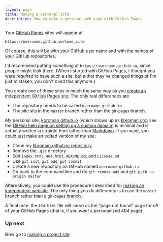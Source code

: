 ```yaml
---
layout: page
title: Making a personal site
description: How to make a personal web page with GitHub Pages
---
```


Your [GitHub Pages](https://pages.github.com) sites will appear at

    https://username.github.io/some_site

Of course, this will be with _your_ GitHub user name and with the
names of your GitHub repositories.

I'd recommend putting _something_ at `https://username.github.io`,
since people might look there. (When I started with GitHub Pages, I
thought you were _required_ to have such a site, but either they've
changed things or I'm just mistaken; you don't _need_ this anymore.)

You create one of these sites in much the same way as you
[create an independent GitHub Pages site](independent_site). The only
real differences are

- The repository needs to be called `username.github.io`
- The site sits in the `master` branch rather than the `gh-pages` branch.

_My_ personal site, [kbroman.github.io](https://kbroman.github.io)
(which shows up as [kbroman.org](https://kbroman.org); see the
[GitHub help page on setting up a custom domain](https://help.github.com/articles/setting-up-a-custom-domain-with-github-pages))
is minimal and is actually written in straight html rather than
[Markdown](https://daringfireball.net/projects/markdown/). If you
want, you could just make an edited version of my site:

- Clone my
  [kbroman.github.io repository](https://github.com/kbroman/kbroman.github.io)
- Remove the `.git` directory
- Edit `index.html`, `404.html`, `README.md`, and `License.md`
- Use `git init`, `git add`, `git commit`
- Create a new repository on GitHub named `username.github.io`
- Go back to the command line and do `git remote add` and
  `git push -u origin master`

Alternatively, you could use the procedure I described for
[making an independent website](independent_site.html). The only thing
you do differently is to use the `master` branch rather than a
`gh-pages` branch.

A final note: the `404.html` file will serve as the &ldquo;page not
found&rdquo; page for _all_ of your GitHub Pages (that is, if you
_want_ a personalized 404 page).

### Up next

Now go to [making a project site](project_site.html).
